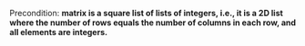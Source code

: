 Precondition: **matrix is a square list of lists of integers, i.e., it is a 2D list where the number of rows equals the number of columns in each row, and all elements are integers.**